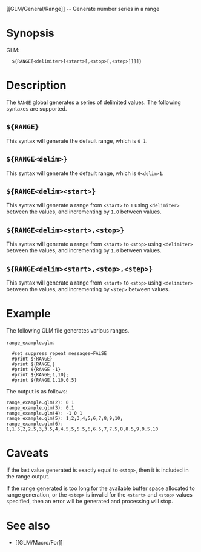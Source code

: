 [[GLM/General/Range]] -- Generate number series in a range

# Synopsis
GLM:
~~~
  ${RANGE[<delimiter>[<start>[,<stop>[,<step>]]]]}
~~~

# Description

The `RANGE` global generates a series of delimited values.  The following syntaxes are supported.

## `${RANGE}`

This syntax will generate the default range, which is `0 1`.

## `${RANGE<delim>}`

This syntax will generate the default range, which is `0<delim>1`.

## `${RANGE<delim><start>}`

This syntax will generate a range from `<start>` to `1` using `<delimiter>` between the values, and incrementing by `1.0` between values.

## `${RANGE<delim><start>,<stop>}`

This syntax will generate a range from `<start>` to `<stop>` using `<delimiter>` between the values, and incrementing by `1.0` between values.

## `${RANGE<delim><start>,<stop>,<step>}`

This syntax will generate a range from `<start>` to `<stop>` using `<delimiter>` between the values, and incrementing by `<step>` between values.

# Example

The following GLM file generates various ranges.

`range_example.glm`:
~~~
  #set suppress_repeat_messages=FALSE
  #print ${RANGE}
  #print ${RANGE,}
  #print ${RANGE -1}
  #print ${RANGE;1,10};
  #print ${RANGE,1,10,0.5}
~~~

The output is as follows:
~~~
range_example.glm(2): 0 1
range_example.glm(3): 0,1
range_example.glm(4): -1 0 1
range_example.glm(5): 1;2;3;4;5;6;7;8;9;10;
range_example.glm(6): 1,1.5,2,2.5,3,3.5,4,4.5,5,5.5,6,6.5,7,7.5,8,8.5,9,9.5,10
~~~

# Caveats

If the last value generated is exactly equal to `<stop>`, then it is included in the range output.

If the range generated is too long for the available buffer space allocated to range generation, or the `<step>` is invalid for the `<start>` and `<stop>` values specified, then an error will be generated and processing will stop.

# See also
* [[GLM/Macro/For]]
